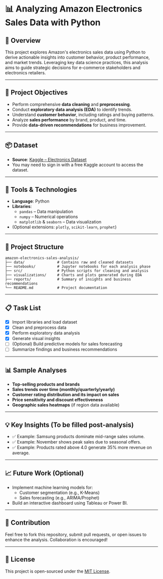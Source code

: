 
# 📊 Analyzing Amazon Electronics Sales Data with Python

## 📝 Overview

This project explores Amazon's electronics sales data using Python to derive actionable insights into customer behavior, product performance, and market trends. Leveraging key data science practices, this analysis aims to guide strategic decisions for e-commerce stakeholders and electronics retailers.

---

## 🚀 Project Objectives

- Perform comprehensive **data cleaning** and **preprocessing**.
- Conduct **exploratory data analysis (EDA)** to identify trends.
- Understand **customer behavior**, including ratings and buying patterns.
- Analyze **sales performance** by brand, product, and time.
- Provide **data-driven recommendations** for business improvement.

---

## 📦 Dataset

- **Source**: [Kaggle – Electronics Dataset](https://www.kaggle.com/datasets/edusanketdk/electronics)
- You may need to sign in with a free Kaggle account to access the dataset.

---

## 🧰 Tools & Technologies

- **Language**: Python
- **Libraries**:
  - `pandas` – Data manipulation
  - `numpy` – Numerical operations
  - `matplotlib` & `seaborn` – Data visualization
- (Optional extensions: `plotly`, `scikit-learn`, `prophet`)

---

## 📌 Project Structure

```
amazon-electronics-sales-analysis/
├── data/               # Contains raw and cleaned datasets
├── notebooks/          # Jupyter notebooks for each analysis phase
├── src/                # Python scripts for cleaning and analysis
├── visualizations/     # Charts and plots generated during EDA
├── reports/            # Summary of insights and business recommendations
└── README.md           # Project documentation
```

---

## 📋 Task List

- [x] Import libraries and load dataset
- [x] Clean and preprocess data
- [x] Perform exploratory data analysis
- [x] Generate visual insights
- [ ] (Optional) Build predictive models for sales forecasting
- [ ] Summarize findings and business recommendations

---

## 📊 Sample Analyses

- **Top-selling products and brands**
- **Sales trends over time (monthly/quarterly/yearly)**
- **Customer rating distribution and its impact on sales**
- **Price sensitivity and discount effectiveness**
- **Geographic sales heatmaps** (if region data available)

---

## 💡 Key Insights (To be filled post-analysis)

- ✅ Example: Samsung products dominate mid-range sales volume.
- ✅ Example: November shows peak sales due to seasonal offers.
- ✅ Example: Products rated above 4.0 generate 35% more revenue on average.

---

## 📈 Future Work (Optional)

- Implement machine learning models for:
  - Customer segmentation (e.g., K-Means)
  - Sales forecasting (e.g., ARIMA/Prophet)
- Build an interactive dashboard using Tableau or Power BI.

---

## 🤝 Contribution

Feel free to fork this repository, submit pull requests, or open issues to enhance the analysis. Collaboration is encouraged!

---

## 📄 License

This project is open-sourced under the [MIT License](LICENSE).
